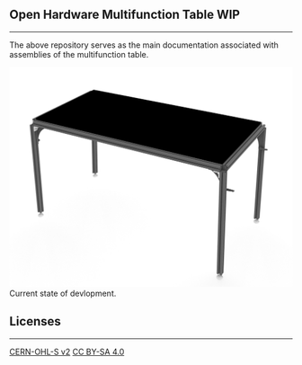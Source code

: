 ## Open Hardware Multifunction Table WIP ##
___
The above repository serves as the main documentation associated with assemblies of the multifunction table.

![00092025](MEDIA/PHOTOS/00092025.jpg "WIP Photo")<br>
Current state of devlopment.

## Licenses ##
___
[CERN-OHL-S v2](main/license)
[CC BY-SA 4.0](https://creativecommons.org/licenses/by-sa/4.0/legalcode)